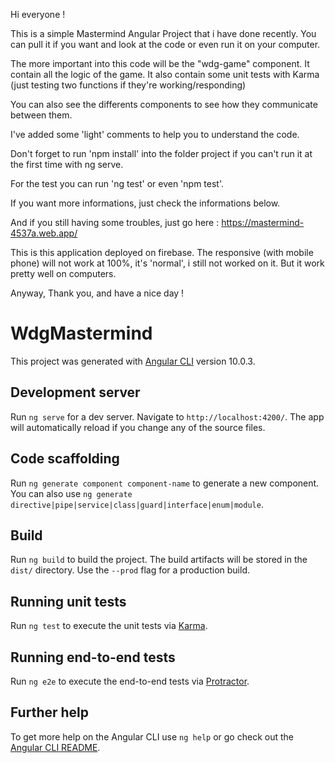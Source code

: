 Hi everyone !

This is a simple Mastermind Angular Project that i have done recently.
You can pull it if you want and look at the code or even run it on your computer.

The more important into this code will be the "wdg-game" component.
It contain all the logic of the game.
It also contain some unit tests with Karma (just testing two functions if they're working/responding)

You can also see the differents components to see how they communicate between them.

I've added some 'light' comments to help you to understand the code.

Don't forget to run 'npm install' into the folder project if you can't run it at the first time with ng serve.

For the test you can run 'ng test' or even 'npm test'.

If you want more informations, just check the informations below.

And if you still having some troubles, just go here : https://mastermind-4537a.web.app/

This is this application deployed on firebase. The responsive (with mobile phone) will not work at 100%, it's 'normal', i still not worked on it. But it work pretty well on computers.

Anyway, Thank you, and have a nice day !


# WdgMastermind

This project was generated with [Angular CLI](https://github.com/angular/angular-cli) version 10.0.3.

## Development server

Run `ng serve` for a dev server. Navigate to `http://localhost:4200/`. The app will automatically reload if you change any of the source files.

## Code scaffolding

Run `ng generate component component-name` to generate a new component. You can also use `ng generate directive|pipe|service|class|guard|interface|enum|module`.

## Build

Run `ng build` to build the project. The build artifacts will be stored in the `dist/` directory. Use the `--prod` flag for a production build.

## Running unit tests

Run `ng test` to execute the unit tests via [Karma](https://karma-runner.github.io).

## Running end-to-end tests

Run `ng e2e` to execute the end-to-end tests via [Protractor](http://www.protractortest.org/).

## Further help

To get more help on the Angular CLI use `ng help` or go check out the [Angular CLI README](https://github.com/angular/angular-cli/blob/master/README.md).
